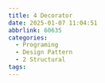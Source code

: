 ```yaml
---
title: 4 Decorator
date: 2025-01-07 11:04:51
abbrlink: 60635
categories:
  - Programing
  - Design Pattern
  - 2 Structural
tags:
---
```

